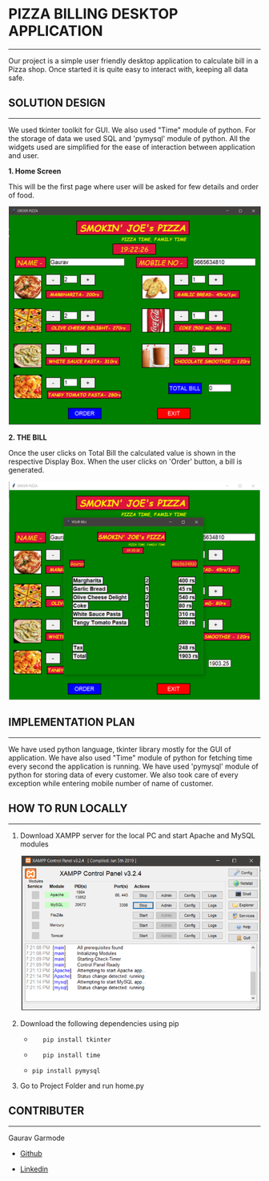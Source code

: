 # PIZZA BILLING DESKTOP APPLICATION

___



Our project is a simple user friendly desktop application to calculate bill in a Pizza shop. Once started it is quite easy to interact with, keeping all data safe.

## SOLUTION DESIGN

___

We used tkinter toolkit for GUI. We also used "Time" module of python. For the storage of data we used SQL and 'pymysql' module of python. All the widgets used are simplified for the ease of interaction between application and user.

**1. Home Screen**

This will be the first page where user will be asked for few details and order of food.

![1](https://github.com/Garmode3073/Pizza_Bill/blob/master/ss_for_readme/1.png)

**2. THE BILL**

Once the user clicks on Total Bill the calculated value is shown in the respective Display Box. When the user clicks on 'Order' button, a bill is generated. 

![2](https://github.com/Garmode3073/Pizza_Bill/blob/master/ss_for_readme/2.png)

## IMPLEMENTATION PLAN

___

We have used python language, tkinter library mostly for the GUI of application. We have also used "Time" module of python for fetching time every second the application is running. We have used 'pymysql' module of python for storing data of every customer. We also took care of every exception while entering mobile number of name of customer.

## HOW TO RUN LOCALLY

___

1. Download XAMPP server for the local PC and start Apache and MySQL modules

   ![3](https://github.com/Garmode3073/Pizza_Bill/blob/master/ss_for_readme/3.png)

2. Download the following dependencies using pip

   * ```
        pip install tkinter
     ```
     
   * ```
        pip install time
     ```
   * ```
     pip install pymysql
     ```
   
3. Go to Project Folder and run home.py

## CONTRIBUTER

---

Gaurav Garmode

* [Github](https://github.com/Garmode3073 "Github")

* [Linkedin](https://www.linkedin.com/in/gaurav-garmode-ab537a175 "Linkedin")

  
